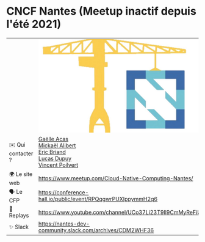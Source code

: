 # CNCF Nantes (**Meetup inactif depuis l'été 2021**)

|                                |     |
| ------------------------------ | --- |
|                | ![logo](logo.jpeg)   
| ✉️ Qui contacter ?             | [Gaëlle Acas](https://twitter.com/gaelleacas)<br/>[Mickaël Alibert](https://twitter.com/alibert_m)<br/>[Eric Briand](https://twitter.com/eric_briand)<br/>[Lucas Dupuy](https://twitter.com/louckousse)<br/>[Vincent Poilvert](https://twitter.com/vincentpoilvert) |
| 🌍 Le site web                 | https://www.meetup.com/Cloud-Native-Computing-Nantes/ |
| 🗣 Le CFP                       |  https://conference-hall.io/public/event/RPQqgwrPUXIppymmH2q6 |
| 🎥 Replays                     | https://www.youtube.com/channel/UCo37Li23T9ll9CmMyReFiUA |
| ✨ Slack                       | https://nantes-dev-community.slack.com/archives/CDM2WHF36 |

